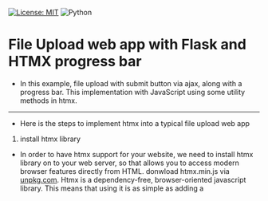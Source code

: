 [![License: MIT](https://img.shields.io/badge/License-MIT-yellow.svg)](https://opensource.org/licenses/MIT)
![Python](https://camo.githubusercontent.com/44da37f0f02bf104f0650fa5f2c754ed3f6166066c9210f31bacb9e63d60736e/68747470733a2f2f696d672e736869656c64732e696f2f707970692f707976657273696f6e732f70796261646765732e737667)

# File Upload web app with Flask and HTMX progress bar

- In this example, file upload with submit button via ajax, along with a progress bar. This implementation with JavaScript using some utility methods in htmx.
--- 
- Here is the steps to implement htmx into a typical file upload web app

1. install htmx library
- In order to have htmx support for your website, we need to install htmx library on to your web server, so that allows you to access modern browser features directly from HTML.
donwload htmx.min.js via [unpkg.com](https://unpkg.com/htmx.org@1.9.8/dist/htmx.min.js). Htmx is a dependency-free, browser-oriented javascript library. This means that using it is as simple as adding a <script> tag to your document head. No need for complicated build steps or systems.

Code snippet:  
~~~
            <script src="/static/js/htmx.min.js"></script>
~~~

- CDN is another way to install htmx library. refer to link for more info.  
https://htmx.org/docs/#via-a-cdn-e-g-unpkg-com

2. Add htmx tag into html form tag as attribute. all htmx comes with hx prefix.  
Code snippet:  
~~~
            <form id="my-form"  
                        hx-encoding="multipart/form-data"
                        hx-post="/uploads"
                        hx-target="#list_results"
                        hx-on::after-request="if(event.detail.successful) this.reset()"
            >
~~~  
- We have a form of type multipart/form-data so that the file will be properly encoded with hx-enconding attribute, replacing normal html enctype attibute. 
- We post the form to /uploads with hx-post, send form data to target URL.
- we forward the response output to target div id "#list_results" with hx-target attibute.
- we ensure a form reset only after a successful event with if(event.detail.successful) this.reset()
- We have a progress element to show the file upload progress with id my-progress.

~~~
            <progress id="my-progress" value="0" max="100"></progress>
~~~

- We listen for the htmx:xhr:progress event refer back to id my-progress and update the value attribute of the progress bar based on the loaded and total properties in the event detail.  
JavaScript Code snippet:  
~~~
            <script>
                htmx.on('#my-form', 'htmx:xhr:progress', function(evt) {
                  htmx.find('#my-progress').setAttribute('value', evt.detail.loaded/evt.detail.total * 100)
                });
            </script>
~~~
  
Here is the Snippet Code view in full:  
![full-code-snippet](https://github.com/scheehan/File-Upload-with-Flask-HTMX-progress-bar/blob/master/images/code-snippet.png)
  
### See File Upload Progress Bar in action:
[![Watch the video](https://github.com/scheehan/File-Upload-with-Flask-HTMX-progress-bar/blob/master/images/Track%20Your%20File%20Uploads.png)](https://youtu.be/IpMRus-FLPk)
  


### Summary:  
This is a File Upload Web app running with Flask + Python. Implemented with htmx progress bar to improve user experience.

### Features
- Serve static files
- Upload/Download files
- Schedule file removal after certain days
- Support https
